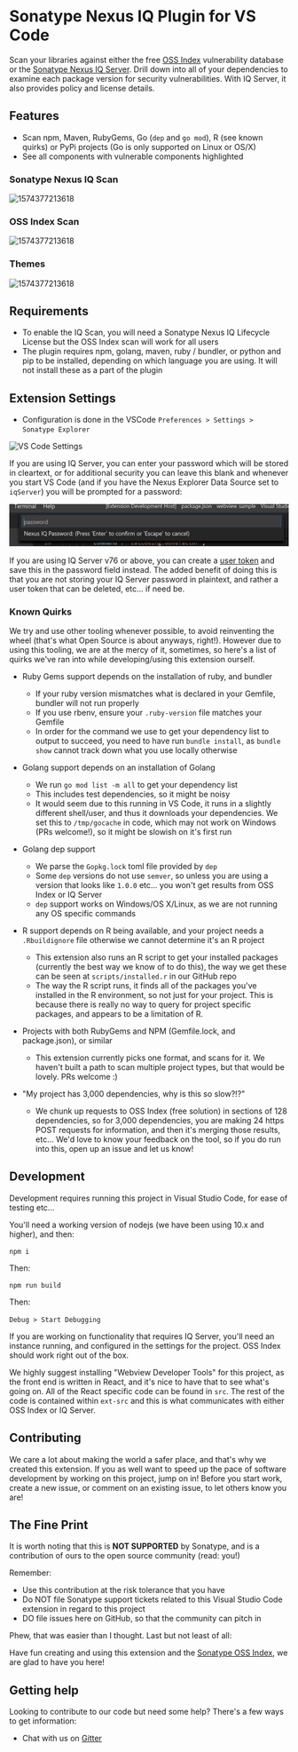 # Sonatype Nexus IQ Plugin for VS Code

Scan your libraries against either the free [OSS Index](https://ossindex.sonatype.org/) vulnerability database or the [Sonatype Nexus IQ Server](https://www.sonatype.com/nexus-iq-server). Drill down into all of your dependencies to examine each package version for security vulnerabilities. With IQ Server, it also provides policy and license details.[](https://github.com/sonatype-nexus-community/vscode-iq-plugin)

## Features

* Scan npm, Maven, RubyGems, Go (`dep` and `go mod`), R (see known quirks) or PyPi projects (Go is only supported on Linux or OS/X)
* See all components with vulnerable components highlighted

### Sonatype Nexus IQ Scan

 ![1574377213618](media/iq-animated-scan.gif)

### OSS Index Scan

![1574377213618](media/ossindex-animated-scan.gif)

### Themes

![1574377213618](media/animated-themes.gif)

## Requirements
* To enable the IQ Scan, you will need a Sonatype Nexus IQ Lifecycle License but the OSS Index scan will work for all users
* The plugin requires npm, golang, maven, ruby / bundler, or python and pip to be installed, depending on which language you are using. It will not install these as a part of the plugin

## Extension Settings
* Configuration is done in the VSCode `Preferences > Settings > Sonatype Explorer`

![VS Code Settings](media/animated-settings.gif)

If you are using IQ Server, you can enter your password which will be stored in cleartext, or for additional security you can leave this blank and whenever you start VS Code (and if you have the Nexus Explorer Data Source set to `iqServer`) you will be prompted for a password:

![VSCode Settings](media/iqserver-passwordprompt-dark.png)

If you are using IQ Server v76 or above, you can create a [user token](https://help.sonatype.com/iqserver/automating/rest-apis/user-token-rest-api---v2) and save this in the password field instead. The added benefit of doing this is that you are not storing your IQ Server password in plaintext, and rather a user token that can be deleted, etc... if need be.

### Known Quirks

We try and use other tooling whenever possible, to avoid reinventing the wheel (that's what Open Source is about anyways, right!). However due to using this tooling, we are at the mercy of it, sometimes, so here's a list of quirks we've ran into while developing/using this extension ourself.

* Ruby Gems support depends on the installation of ruby, and bundler
  * If your ruby version mismatches what is declared in your Gemfile, bundler will not run properly
  * If you use rbenv, ensure your `.ruby-version` file matches your Gemfile
  * In order for the command we use to get your dependency list to output to succeed, you need to have run `bundle install`, as `bundle show` cannot track down what you use locally otherwise

* Golang support depends on an installation of Golang
  * We run `go mod list -m all` to get your dependency list
  * This includes test dependencies, so it might be noisy
  * It would seem due to this running in VS Code, it runs in a slightly different shell/user, and thus it downloads your dependencies. We set this to `/tmp/gocache` in code, which may not work on Windows (PRs welcome!), so it might be slowish on it's first run

* Golang dep support
  * We parse the `Gopkg.lock` toml file provided by `dep`
  * Some `dep` versions do not use `semver`, so unless you are using a version that looks like `1.0.0` etc... you won't get results from OSS Index or IQ Server
  * `dep` support works on Windows/OS X/Linux, as we are not running any OS specific commands

* R support depends on R being available, and your project needs a `.Rbuildignore` file otherwise we cannot determine it's an R project
  * This extension also runs an R script to get your installed packages (currently the best way we know of to do this), the way we get these can be seen at `scripts/installed.r` in our GitHub repo
  * The way the R script runs, it finds all of the packages you've installed in the R environment, so not just for your project. This is because there is really no way to query for project specific packages, and appears to be a limitation of R. 

* Projects with both RubyGems and NPM (Gemfile.lock, and package.json), or similar
  * This extension currently picks one format, and scans for it. We haven't built a path to scan multiple project types, but that would be lovely. PRs welcome :)

* "My project has 3,000 dependencies, why is this so slow?!?"
  * We chunk up requests to OSS Index (free solution) in sections of 128 dependencies, so for 3,000 dependencies, you are making 24 https POST requests for information, and then it's merging those results, etc... We'd love to know your feedback on the tool, so if you do run into this, open up an issue and let us know!

## Development

Development requires running this project in Visual Studio Code, for ease of testing etc...

You'll need a working version of nodejs (we have been using 10.x and higher), and then:

```
npm i
```

Then:

```
npm run build
```

Then:

`Debug > Start Debugging`

If you are working on functionality that requires IQ Server, you'll need an instance running, and configured in the settings for the project. OSS Index should work right out of the box. 

We highly suggest installing "Webview Developer Tools" for this project, as the front end is written in React, and it's nice to have that to see what's going on. All of the React specific code can be found in `src`. The rest of the code is contained within `ext-src` and this is what communicates with either OSS Index or IQ Server.

## Contributing

We care a lot about making the world a safer place, and that's why we created this extension. If you as well want to speed up the pace of software development by working on this project, jump on in! Before you start work, create a new issue, or comment on an existing issue, to let others know you are!

## The Fine Print

It is worth noting that this is **NOT SUPPORTED** by Sonatype, and is a contribution of ours
to the open source community (read: you!)

Remember:

* Use this contribution at the risk tolerance that you have
* Do NOT file Sonatype support tickets related to this Visual Studio Code extension in regard to this project
* DO file issues here on GitHub, so that the community can pitch in

Phew, that was easier than I thought. Last but not least of all:

Have fun creating and using this extension and the [Sonatype OSS Index](https://ossindex.sonatype.org/), we are glad to have you here!

## Getting help

Looking to contribute to our code but need some help? There's a few ways to get information:

* Chat with us on [Gitter](https://gitter.im/sonatype/nexus-developers)
